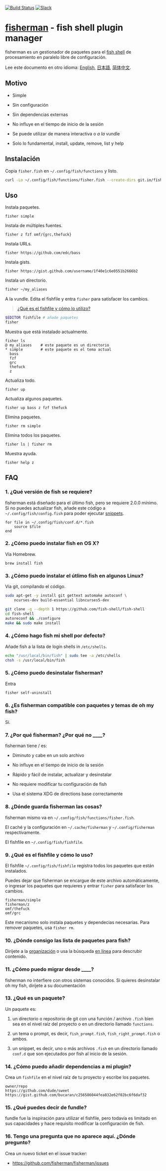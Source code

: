 [slack-link]: https://fisherman-wharf.herokuapp.com/
[slack-badge]: https://img.shields.io/badge/slack-join%20the%20chat-00B9FF.svg?style=flat-square
[travis-link]: https://travis-ci.org/fisherman/fisherman
[travis-badge]: https://img.shields.io/travis/fisherman/fisherman.svg?style=flat-square

[![Build Status][travis-badge]][travis-link]
[![Slack][slack-badge]][slack-link]

# [fisherman] - fish shell plugin manager

fisherman es un gestionador de paquetes para el [fish shell] de procesamiento en paralelo libre de configuración.

Lee este documento en otro idioma: [English], [日本語], [简体中文].

## Motivo

* Simple

* Sin configuración

* Sin dependencias externas

* No influye en el tiempo de inicio de la sesión

* Se puede utilizar de manera interactiva o _a la_ vundle

* Solo lo fundamental, install, update, remove, list y help

## Instalación

Copia `fisher.fish` en `~/.config/fish/functions` y listo.

```sh
curl -Lo ~/.config/fish/functions/fisher.fish --create-dirs git.io/fisherman
```

## Uso

Instala paquetes.

```
fisher simple
```

Instala de múltiples fuentes.

```
fisher z fzf omf/{grc,thefuck}
```

Instala URLs.

```
fisher https://github.com/edc/bass
```

Instala gists.

```
fisher https://gist.github.com/username/1f40e1c6e0551b2666b2
```

Instala un directorio.

```sh
fisher ~/my_aliases
```

A la vundle. Edita el fishfile y entra `fisher` para satisfacer los cambios.

> [¿Qué es el fishfile y cómo lo utilizo?](#9-qué-es-el-fishfile-y-cómo-lo-uso)

```sh
$EDITOR fishfile # añade paquetes
fisher
```

Muestra que está instalado actualmente.

```
fisher ls
@ my_aliases    # este paquete es un directorio
* simple        # este paquete es el tema actual
  bass
  fzf
  grc
  thefuck
  z
```

Actualiza todo.

```
fisher up
```

Actualiza algunos paquetes.

```
fisher up bass z fzf thefuck
```

Elimina paquetes.

```
fisher rm simple
```

Elimina todos los paquetes.

```
fisher ls | fisher rm
```

Muestra ayuda.

```
fisher help z
```

## FAQ

### 1. ¿Qué versión de fish se requiere?

fisherman está diseñado para el último fish, pero se requiere 2.0.0 mínimo. Si no puedes actualizar fish, añade este código a `~/.config/fish/config.fish` para poder ejecutar [snippets](#13-qué-es-un-paquete).

```fish
for file in ~/.config/fish/conf.d/*.fish
    source $file
end
```

### 2. ¿Cómo puedo instalar fish en OS X?

Via Homebrew.

```
brew install fish
```

### 3. ¿Cómo puedo instalar el útlimo fish en algunos Linux?

Via git, compilando el código.

```sh
sudo apt-get -y install git gettext automake autoconf \
    ncurses-dev build-essential libncurses5-dev

git clone -q --depth 1 https://github.com/fish-shell/fish-shell
cd fish-shell
autoreconf && ./configure
make && sudo make install
```

### 4. ¿Cómo hago fish mi shell por defecto?

Añade fish a la lista de login shells in `/etc/shells`.

```sh
echo "/usr/local/bin/fish" | sudo tee -a /etc/shells
chsh -s /usr/local/bin/fish
```

### 5. ¿Cómo puedo desinstalar fisherman?

Entra

```fish
fisher self-uninstall
```

### 6. ¿Es fisherman compatible con paquetes y temas de oh my fish?

Sí.

### 7. ¿Por qué fisherman? ¿Por qué no ____?

fisherman tiene / es:

* Diminuto y cabe en un solo archivo

* No influye en el tiempo de inicio de la sesión

* Rápido y fácil de instalar, actualizar y desinstalar

* No requiere modificar tu configuración de fish

* Usa el sistema XDG de directions base correctamente

### 8. ¿Dónde guarda fisherman las cosas?

fisherman mismo va en `~/.config/fish/functions/fisher.fish`.

El caché y la configuración en `~/.cache/fisherman` y `~/.config/fisherman` respectivamente.

El fishfile en `~/.config/fish/fishfile`.

### 9. ¿Qué es el fishfile y cómo lo uso?

El fishfile `~/.config/fish/fishfile` registra todos los paquetes que están instalados.

Puedes dejar que fisherman se encargue de este archivo automáticamente, o ingresar los paquetes que requieres y entrar `fisher` para satisfacer los cambios.

```
fisherman/simple
fisherman/z
omf/thefuck
omf/grc
```

Este mecanismo solo instala paquetes y dependecias necesarias. Para remover paquetes, usa `fisher rm`.

### 10. ¿Dónde consigo las lista de paquetes para fish?

Diríjete a la [organización] o usa la búsqueda [en línea] para descrubir contenido.

### 11. ¿Cómo puedo migrar desde ____?

fisherman no interfiere con otros sistemas conocidos. Si quieres desinstalar oh my fish, diríjete a su documentación

### 13. ¿Qué es un paquete?

Un paquete es:

1. un directorio o repositorio de git con una función / archivo `.fish` bien sea en el nivel raíz del proyecto o en un directorio llamado `functions`.

2. un tema o prompt, es decir, `fish_prompt.fish`, `fish_right_prompt.fish` o ambos.

3. un snippet, es decir, uno o más archivos `.fish` en un directorio llamado `conf.d` que son ejecutados por fish al inicio de la sesión.

### 14. ¿Cómo puedo añadir dependencias a mi plugin?

Crea un `fishfile` en el nivel raíz de tu proyecto y escribe los paquetes.

```fish
owner/repo
https://github.com/dude/sweet
https://gist.github.com/bucaran/c256586044fea832e62f02bc6f6daf32
```

### 15. ¿Qué puedes decir de fundle?

fundle fue la inspiración para utilizar el fishfile, pero todavía es limitado en sus capacidades y hace requisito modificar la configuración de fish.

### 16. Tengo una pregunta que no aparece aquí. ¿Dónde pregunto?

Crea un nuevo ticket en el issue tracker:

* https://github.com/fisherman/fisherman/issues

[fish shell]: https://github.com/fish-shell/fish-shell
[fisherman]: https://github.com/fisherman.sh
[organización]: https://github.com/fisherman
[en línea]: http://fisherman.sh/#search

[English]: ../../README.md
[简体中文]: docs/zh-CN
[日本語]: docs/jp-JA
